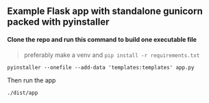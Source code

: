 ## Example Flask app with standalone gunicorn packed with pyinstaller

#### Clone the repo and run this command to build one executable file 
> preferably make a venv and `pip install -r requirements.txt`
 ```shell script
pyinstaller --onefile --add-data 'templates:templates' app.py
```

Then run the app
```shell script
./dist/app
```
